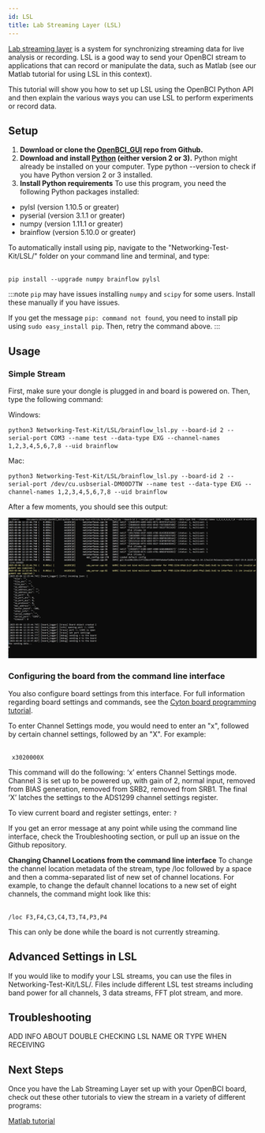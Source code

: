 ```yaml
---
id: LSL
title: Lab Streaming Layer (LSL)
---
```


[Lab streaming layer](https://github.com/sccn/labstreaminglayer) is a system for synchronizing streaming data for live analysis or recording. LSL is a good way to send your OpenBCI stream to applications that can record or manipulate the data, such as Matlab (see our Matlab tutorial for using LSL in this context).

This tutorial will show you how to set up LSL using the OpenBCI Python API and then explain the various ways you can use LSL to perform experiments or record data.

## Setup

1.  **Download or clone the [OpenBCI_GUI](https://github.com/OpenBCI/OpenBCI_GUI) repo from Github.**
2.  **Download and install [Python](https://www.python.org/downloads/) (either version 2 or 3).**
    Python might already be installed on your computer. Type python --version to check if you have Python version 2 or 3 installed.
3.  **Install Python requirements**
    To use this program, you need the following Python packages installed:

- pylsl (version 1.10.5 or greater)
- pyserial (version 3.1.1 or greater)
- numpy (version 1.11.1 or greater)
- brainflow (version 5.10.0 or greater)

To automatically install using pip, navigate to the "Networking-Test-Kit/LSL/" folder on your command line and terminal, and type:

```

pip install --upgrade numpy brainflow pylsl

```

:::note
`pip` may have issues installing `numpy` and `scipy` for some users. Install these manually if you have issues.

If you get the message `pip: command not found`, you need to install pip using `sudo easy_install pip`. Then, retry the command above.
:::

## Usage

### Simple Stream

First, make sure your dongle is plugged in and board is powered on. Then, type the following command:

Windows:

```
python3 Networking-Test-Kit/LSL/brainflow_lsl.py --board-id 2 --serial-port COM3 --name test --data-type EXG --channel-names 1,2,3,4,5,6,7,8 --uid brainflow
```

Mac:

```
python3 Networking-Test-Kit/LSL/brainflow_lsl.py --board-id 2 --serial-port /dev/cu.usbserial-DM00D7TW --name test --data-type EXG --channel-names 1,2,3,4,5,6,7,8 --uid brainflow
```

After a few moments, you should see this output:

![CLI LSL](../../assets/ThirdPartyImages/cli_LSL.png)

### Configuring the board from the command line interface

You also configure board settings from this interface. For full information regarding board settings and commands, see the [Cyton board programming tutorial](Cyton/05-Cyton_Board_Programming_Tutorial.md).

To enter Channel Settings mode, you would need to enter an "x", followed by certain channel settings, followed by an "X". For example:

```

 x3020000X

```

This command will do the following: ‘x’ enters Channel Settings mode. Channel 3 is set up to be powered up, with gain of 2, normal input, removed from BIAS generation, removed from SRB2, removed from SRB1. The final ‘X’ latches the settings to the ADS1299 channel settings register.

To view current board and register settings, enter: `?`

If you get an error message at any point while using the command line interface, check the Troubleshooting section, or pull up an issue on the Github repository.

**Changing Channel Locations from the command line interface**
To change the channel location metadata of the stream, type /loc followed by a space and then a comma-separated list of new set of channel locations. For example, to change the default channel locations to a new set of eight channels, the command might look like this:

```

/loc F3,F4,C3,C4,T3,T4,P3,P4

```

This can only be done while the board is not currently streaming.

## Advanced Settings in LSL

If you would like to modify your LSL streams, you can use the files in Networking-Test-Kit/LSL/. Files include different LSL test streams including band power for all channels, 3 data streams, FFT plot stream, and more.

## Troubleshooting

ADD INFO ABOUT DOUBLE CHECKING LSL NAME OR TYPE WHEN RECEIVING

## Next Steps

Once you have the Lab Streaming Layer set up with your OpenBCI board, check out these other tutorials to view the stream in a variety of different programs:

[Matlab tutorial](Software/CompatibleThirdPartySoftware/01-Matlab.md)
